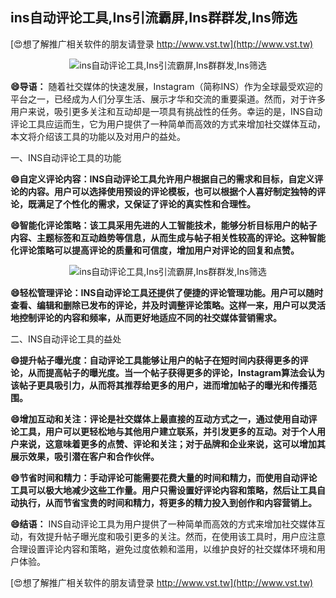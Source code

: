 ## **ins自动评论工具,Ins引流霸屏,Ins群群发,Ins筛选**

[😍想了解推广相关软件的朋友请登录 http://www.vst.tw](http://www.vst.tw)

 <center><img src="https://vst.tw/MP4/tuiguang/png/0.png" alt="ins自动评论工具,Ins引流霸屏,Ins群群发,Ins筛选"></center>

**😄导语：**
随着社交媒体的快速发展，Instagram（简称INS）作为全球最受欢迎的平台之一，已经成为人们分享生活、展示才华和交流的重要渠道。然而，对于许多用户来说，吸引更多关注和互动却是一项具有挑战性的任务。幸运的是，INS自动评论工具应运而生，它为用户提供了一种简单而高效的方式来增加社交媒体互动，本文将介绍该工具的功能以及对用户的益处。

一、INS自动评论工具的功能

**😄自定义评论内容：INS自动评论工具允许用户根据自己的需求和目标，自定义评论的内容。用户可以选择使用预设的评论模板，也可以根据个人喜好制定独特的评论，既满足了个性化的需求，又保证了评论的真实性和合理性。**

**😄智能化评论策略：该工具采用先进的人工智能技术，能够分析目标用户的帖子内容、主题标签和互动趋势等信息，从而生成与帖子相关性较高的评论。这种智能化评论策略可以提高评论的质量和可信度，增加用户对评论的回复和点赞。**

 <center><img src="https://vst.tw/MP4/tuiguang/png/7.png" alt="ins自动评论工具,Ins引流霸屏,Ins群群发,Ins筛选"></center>

**😄轻松管理评论：INS自动评论工具还提供了便捷的评论管理功能。用户可以随时查看、编辑和删除已发布的评论，并及时调整评论策略。这样一来，用户可以灵活地控制评论的内容和频率，从而更好地适应不同的社交媒体营销需求。**

二、INS自动评论工具的益处

**😄提升帖子曝光度：自动评论工具能够让用户的帖子在短时间内获得更多的评论，从而提高帖子的曝光度。当一个帖子获得更多的评论，Instagram算法会认为该帖子更具吸引力，从而将其推荐给更多的用户，进而增加帖子的曝光和传播范围。**

**😄增加互动和关注：评论是社交媒体上最直接的互动方式之一，通过使用自动评论工具，用户可以更轻松地与其他用户建立联系，并引发更多的互动。对于个人用户来说，这意味着更多的点赞、评论和关注；对于品牌和企业来说，这可以增加其展示效果，吸引潜在客户和合作伙伴。**

**😄节省时间和精力：手动评论可能需要花费大量的时间和精力，而使用自动评论工具可以极大地减少这些工作量。用户只需设置好评论内容和策略，然后让工具自动执行，从而节省宝贵的时间和精力，将更多的精力投入到创作和内容营销上。**

**😄结语：**
INS自动评论工具为用户提供了一种简单而高效的方式来增加社交媒体互动，有效提升帖子曝光度和吸引更多的关注。然而，在使用该工具时，用户应注意合理设置评论内容和策略，避免过度依赖和滥用，以维护良好的社交媒体环境和用户体验。

[😍想了解推广相关软件的朋友请登录 http://www.vst.tw](http://www.vst.tw)



